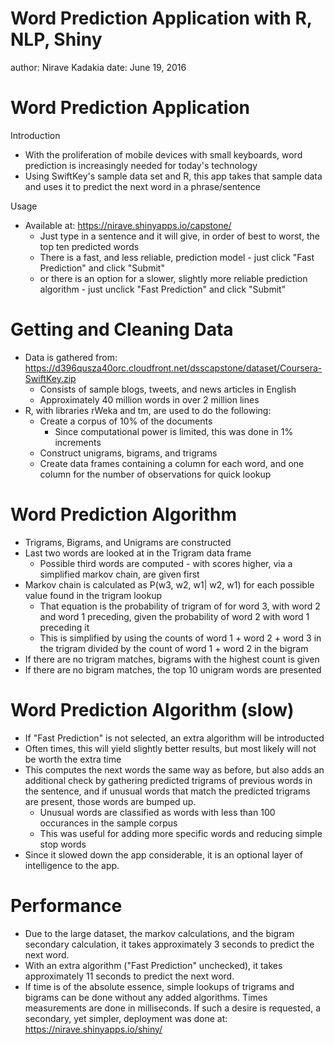 Word Prediction Application with R, NLP, Shiny 
========================================================
author: Nirave Kadakia
date: June 19, 2016

Word Prediction Application
========================================================

Introduction

- With the proliferation of mobile devices with small keyboards, word prediction is increasingly needed for today's technology
- Using SwiftKey's sample data set and R, this app takes that sample data and uses it to predict the next word in a phrase/sentence


Usage

- Available at: https://nirave.shinyapps.io/capstone/
    + Just type in a sentence and it will give, in order of best to worst, the top ten predicted words
    + There is a fast, and less reliable, prediction model - just click "Fast Prediction" and click "Submit"
    + or there is an option for a slower, slightly more reliable prediction algorithm - just unclick "Fast Prediction" and click "Submit"


Getting and Cleaning Data
========================================================

- Data is gathered from: https://d396qusza40orc.cloudfront.net/dsscapstone/dataset/Coursera-SwiftKey.zip
    + Consists of sample blogs, tweets, and news articles in English
    + Approximately 40 million words in over 2 million lines
- R, with libraries rWeka and tm, are used to do the following:
    + Create a corpus of 10% of the documents
        + Since computational power is limited, this was done in 1% increments
    + Construct unigrams, bigrams, and trigrams
    + Create data frames containing a column for each word, and one column for the number of observations for quick lookup


Word Prediction Algorithm
========================================================

- Trigrams, Bigrams, and Unigrams are constructed
- Last two words are looked at in the Trigram data frame
    + Possible third words are computed - with scores higher, via a simplified markov chain, are given first
- Markov chain is calculated as P(w3, w2, w1| w2, w1) for each possible value found in the trigram lookup
    + That equation is the probability of trigram of for word 3, with word 2 and word 1 preceding, given the probability of word 2 with word 1 preceding it
    + This is simplified by using the counts of word 1 + word 2 + word 3 in the trigram divided by the count of word 1 + word 2 in the bigram
- If there are no trigram matches, bigrams with the highest count is given
- If there are no bigram matches, the top 10 unigram words are presented
  

Word Prediction Algorithm (slow)
========================================================
- If "Fast Prediction" is not selected, an extra algorithm will be introducted
- Often times, this will yield slightly better results, but most likely will not be worth the extra time
- This computes the next words the same way as before, but also adds an additional check by gathering predicted trigrams of previous words in the sentence, and if unusual words that match the predicted trigrams are present, those words are bumped up.  
    + Unusual words are classified as words with less than 100 occurances in the sample corpus
    + This was useful for adding more specific words and reducing simple stop words
- Since it slowed down the app considerable, it is an optional layer of intelligence to the app.

Performance
========================================================
- Due to the large dataset, the markov calculations, and the bigram secondary calculation, it takes approximately 3 seconds to predict the next word.
- With an extra algorithm ("Fast Prediction" unchecked), it takes approximately 11 seconds to predict the next word.
- If time is of the absolute essence, simple lookups of trigrams and bigrams can be done without any added algorithms.  Times measurements are done in milliseconds.  If such a desire is requested, a secondary, yet simpler, deployment was done at: https://nirave.shinyapps.io/shiny/
